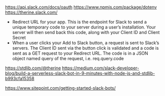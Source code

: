 https://api.slack.com/docs/oauth
https://www.npmjs.com/package/dotenv
https://therine.slack.com/

+ Redirect URL for your app. This is the endpoint for Slack to send a unique temporary code to your server during a user’s installation. Your server will then send back this code, along with your Client ID and Client Secret
+ When a user clicks your Add to Slack button, a request is sent to Slack’s servers. The Client ID sent via the button click is validated and a code is sent as a GET request to your Redirect URL. The code is in a JSON object named query of the request, i.e. req.query.code

https://stdlib.com/@therine
https://medium.com/slack-developer-blog/build-a-serverless-slack-bot-in-9-minutes-with-node-js-and-stdlib-b993cfa15358

https://www.sitepoint.com/getting-started-slack-bots/